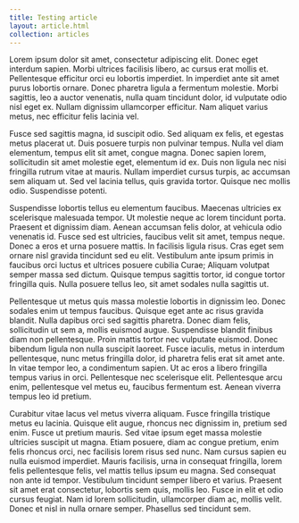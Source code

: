 ```yaml
---
title: Testing article
layout: article.html
collection: articles
---
```


Lorem ipsum dolor sit amet, consectetur adipiscing elit. Donec eget interdum sapien. Morbi ultrices facilisis libero, ac cursus erat mollis et. Pellentesque efficitur orci eu lobortis imperdiet. In imperdiet ante sit amet purus lobortis ornare. Donec pharetra ligula a fermentum molestie. Morbi sagittis, leo a auctor venenatis, nulla quam tincidunt dolor, id vulputate odio nisl eget ex. Nullam dignissim ullamcorper efficitur. Nam aliquet varius metus, nec efficitur felis lacinia vel.

Fusce sed sagittis magna, id suscipit odio. Sed aliquam ex felis, et egestas metus placerat ut. Duis posuere turpis non pulvinar tempus. Nulla vel diam elementum, tempus elit sit amet, congue magna. Donec sapien lorem, sollicitudin sit amet molestie eget, elementum id ex. Duis non ligula nec nisi fringilla rutrum vitae at mauris. Nullam imperdiet cursus turpis, ac accumsan sem aliquam ut. Sed vel lacinia tellus, quis gravida tortor. Quisque nec mollis odio. Suspendisse potenti.

Suspendisse lobortis tellus eu elementum faucibus. Maecenas ultricies ex scelerisque malesuada tempor. Ut molestie neque ac lorem tincidunt porta. Praesent et dignissim diam. Aenean accumsan felis dolor, at vehicula odio venenatis id. Fusce sed est ultricies, faucibus velit sit amet, tempus neque. Donec a eros et urna posuere mattis. In facilisis ligula risus. Cras eget sem ornare nisl gravida tincidunt sed eu elit. Vestibulum ante ipsum primis in faucibus orci luctus et ultrices posuere cubilia Curae; Aliquam volutpat semper massa sed dictum. Quisque tempus sagittis tortor, id congue tortor fringilla quis. Nulla posuere tellus leo, sit amet sodales nulla sagittis ut.

Pellentesque ut metus quis massa molestie lobortis in dignissim leo. Donec sodales enim ut tempus faucibus. Quisque eget ante ac risus gravida blandit. Nulla dapibus orci sed sagittis pharetra. Donec diam felis, sollicitudin ut sem a, mollis euismod augue. Suspendisse blandit finibus diam non pellentesque. Proin mattis tortor nec vulputate euismod. Donec bibendum ligula non nulla suscipit laoreet. Fusce iaculis, metus in interdum pellentesque, nunc metus fringilla dolor, id pharetra felis erat sit amet ante. In vitae tempor leo, a condimentum sapien. Ut ac eros a libero fringilla tempus varius in orci. Pellentesque nec scelerisque elit. Pellentesque arcu enim, pellentesque vel metus eu, faucibus fermentum est. Aenean viverra tempus leo id pretium.

Curabitur vitae lacus vel metus viverra aliquam. Fusce fringilla tristique metus eu lacinia. Quisque elit augue, rhoncus nec dignissim in, pretium sed enim. Fusce ut pretium mauris. Sed vitae ipsum eget massa molestie ultricies suscipit ut magna. Etiam posuere, diam ac congue pretium, enim felis rhoncus orci, nec facilisis lorem risus sed nunc. Nam cursus sapien eu nulla euismod imperdiet. Mauris facilisis, urna in consequat fringilla, lorem felis pellentesque felis, vel mattis tellus ipsum eu magna. Sed consequat non ante id tempor. Vestibulum tincidunt semper libero et varius. Praesent sit amet erat consectetur, lobortis sem quis, mollis leo. Fusce in elit et odio cursus feugiat. Nam id lorem sollicitudin, ullamcorper diam ac, mollis velit. Donec et nisl in nulla ornare semper. Phasellus sed tincidunt sem. 

